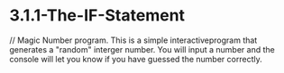 # 3.1.1-The-IF-Statement
// Magic Number program.
This is a simple interactiveprogram that generates a "random" interger number.
You will input a number and the console will let you know if you have guessed the number correctly.
